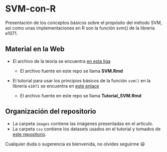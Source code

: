 # SVM-con-R
Presentación de los conceptos básicos sobre el propósito del método SVM, así como unas implementaciones en R son la función svm() de la librería e1071.

## Material en la Web

- El archivo de la teoría se encuentra [en esta liga](https://maquinas-de-soporte-vectorial.netlify.app/)
  - El archivo fuente en este repo se llama __SVM.Rmd__

- El tutorial para usar los principios básicos de la función `svm()` en la librería `e1071` se encuentra en [este enlace](https://carlos-arguello.shinyapps.io/Tutorial_SVM/)
  - El archivo fuente en este repo se llama __Tutorial_SVM.Rmd__

## Organización del repositorio

- La carpeta `images` contiene las imágenes presentadas en el artículo.
- La carpeta `csv` contiene los datasets usados en el tutorial y tomados de [este repositorio](https://vincentarelbundock.github.io/Rdatasets/articles/data.html).

Cualquier duda o sugerencia es bienvenida, no olvides seguirme :smiley:
